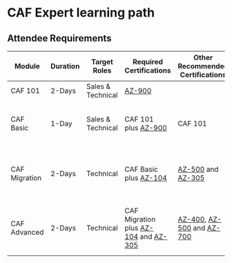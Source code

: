 # CAF Expert learning path

## Attendee Requirements

| Module        | Duration | Target Roles      | Required Certifications                                                                                                                                                          | Other Recommended Certifications                                                                                                                                                                                                                  | Pre-Learning                                                                                                                                                                                                                                         | Azure Subscription                                                   | Lab Notes                                                                                                                                                                                                                               |
| ------------- | -------- | ----------------- | -------------------------------------------------------------------------------------------------------------------------------------------------------------------------------- | ------------------------------------------------------------------------------------------------------------------------------------------------------------------------------------------------------------------------------------------- | ---------------------------------------------------------------------------------------------------------------------------------------------------------------------------------------------------------------------------------------------------- |:-------------------------------------------------------------------- | --------------------------------------------------------------------------------------------------------------------------------------------------------------------------------------------------------------------------------------- |
| CAF 101       | 2-Days   | Sales & Technical | [AZ-900](https://docs.microsoft.com/en-us/learn/certifications/exams/az-900)                                                                                                     |                                                                                                                                                                                                                                             | [The business value of Microsoft Azure](https://docs.microsoft.com/en-us/learn/paths/learn-business-value-of-azure/)                                                                                                                                 | Not required                                                         |                                                                                                                                                                                                                                         |
| CAF Basic     | 1-Day    | Sales & Technical | CAF 101 plus [AZ-900](https://docs.microsoft.com/en-us/learn/certifications/exams/az-900)                                                                                        | CAF 101                                                                                                                                                                                                                                     |                                                                                                                                                                                                                                                      | Required per Team; each individual with Owner RBAC role              |                                                                                                                                                                                                                                         |
| CAF Migration | 2-Days   | Technical         | CAF Basic plus [AZ-104](https://docs.microsoft.com/en-us/learn/certifications/exams/az-104)                                                                                      | [AZ-500](https://docs.microsoft.com/en-us/learn/certifications/exams/az-500) and [AZ-305](https://docs.microsoft.com/en-us/learn/certifications/exams/az-305)                                                                               | [Applications and infrastructure migration and modernization](https://docs.microsoft.com/en-us/learn/modules/app-and-infra-migration-and-modernization/)                                                                                             | Required per Team; each individual with Owner RBAC role              | [Deploy this lab environment at least 1 day before HOL](https://github.com/jonathan-vella/MCW-Line-of-business-application-migration/blob/master/Hands-on%20lab/Before%20the%20HOL%20-%20Line-of-business%20application%20migration.md) |
| CAF Advanced  | 2-Days   | Technical         | CAF Migration plus [AZ-104](https://docs.microsoft.com/en-us/learn/certifications/exams/az-104) and [AZ-305](https://docs.microsoft.com/en-us/learn/certifications/exams/az-305) | [AZ-400](https://docs.microsoft.com/en-us/learn/certifications/exams/az-400), [AZ-500](https://docs.microsoft.com/en-us/learn/certifications/exams/az-500) and [AZ-700](https://docs.microsoft.com/en-us/learn/certifications/exams/az-700) | [Build a cloud governance strategy on Azure](https://docs.microsoft.com/en-us/learn/modules/build-cloud-governance-strategy-azure/) and [Enterprise Scale Architecture](https://docs.microsoft.com/en-us/learn/paths/enterprise-scale-architecture/) | Required per individual with Owner RBAC rolen and Tenant Root Access | Make sure that you have the necessary permissions                                                                                                                                                                                       |
